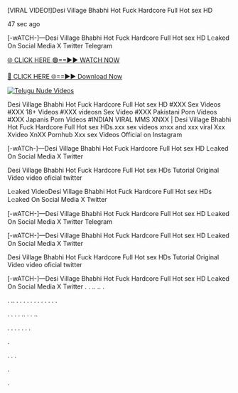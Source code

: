 [VIRAL VIDEO!]Desi Village Bhabhi Hot Fuck Hardcore Full Hot sex HD

47 sec ago

[-wATCH-]—Desi Village Bhabhi Hot Fuck Hardcore Full Hot sex HD L𝚎aked On Social Media X Twitter Telegram

[🌐 CLICK HERE 🟢==►► WATCH NOW](https://viral-xone.blogspot.com/2025/01/valovideo.html)

[🔴 CLICK HERE 🌐==►► Download Now](https://viral-xone.blogspot.com/2025/01/valovideo.html)

[![Telugu Nude Videos](https://i.imgur.com/dJHk4Zq.gif)](https://viral-xone.blogspot.com/2025/01/valovideo.html)

Desi Village Bhabhi Hot Fuck Hardcore Full Hot sex HD #XXX Sex Videos #XXX 18+ Videos #XXX videosn Sex Video #XXX Pakistani Porn Videos #XXX Japanis Porn Videos #INDIAN VIRAL MMS XNXX | Desi Village Bhabhi Hot Fuck Hardcore Full Hot sex HDs.xxx sex videos xnxx and xxx viral Xxx Xvideo XnXX Pornhub Xxx sex Videos Official on Instagram

[-wATCh-]—Desi Village Bhabhi Hot Fuck Hardcore Full Hot sex HD L𝚎aked On Social Media X Twitter

Desi Village Bhabhi Hot Fuck Hardcore Full Hot sex HDs Tutorial Original Video video oficial twitter

L𝚎aked VideoDesi Village Bhabhi Hot Fuck Hardcore Full Hot sex HDs L𝚎aked On Social Media X Twitter

[-wATCH-]—Desi Village Bhabhi Hot Fuck Hardcore Full Hot sex HD L𝚎aked On Social Media X Twitter Telegram

[-wATCH-]—Desi Village Bhabhi Hot Fuck Hardcore Full Hot sex HD L𝚎aked On Social Media X Twitter

Desi Village Bhabhi Hot Fuck Hardcore Full Hot sex HDs Tutorial Original Video video oficial twitter

[-wATCH-]—Desi Village Bhabhi Hot Fuck Hardcore Full Hot sex HD L𝚎aked On Social Media X Twitter
.
.
..
..
.

.
..
.
.
.
.
.
.
.
.
.
.
.
.

.
.
.
.
..
.
.
..




.
.
.
.
.
.
.

.

.
.
.

.

.
